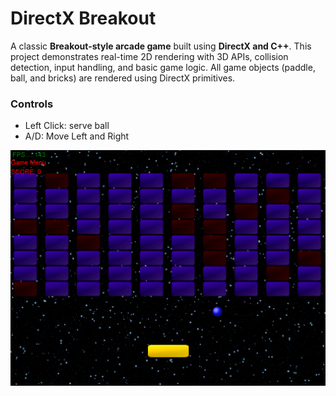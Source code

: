 # DirectX Breakout
 
A classic **Breakout-style arcade game** built using **DirectX and C++**. This project demonstrates real-time 2D rendering with 3D APIs, collision detection, input handling, and basic game logic. All game objects (paddle, ball, and bricks) are rendered using DirectX primitives.


### Controls
- Left Click: serve ball
- A/D: Move Left and Right

![alt-text](https://github.com/bkeller0909/DirectX-Breakout/blob/main/Screenshot-112136.png)